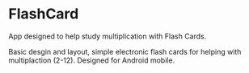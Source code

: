 # FlashCard
App designed to help study multiplication with Flash Cards.

Basic desgin and layout, simple electronic flash cards for helping with multiplaction (2-12). 
Designed for Android mobile.
